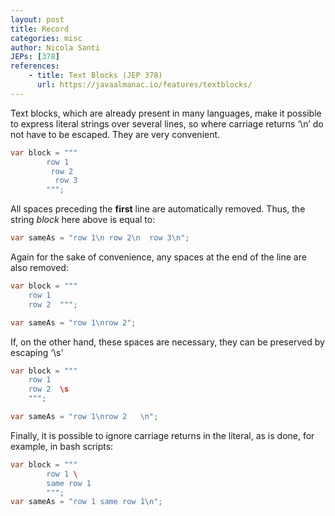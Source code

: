 ```yaml
---
layout: post
title: Record
categories: misc
author: Nicola Santi
JEPs: [378]
references:
    - title: Text Blocks (JEP 378)
      url: https://javaalmanac.io/features/textblocks/
---
```

Text blocks, which are already present in many languages, make it possible to express literal
strings over several lines, so where carriage returns ‘\n’ do not have to be escaped. They are very convenient.

```java
var block = """
        row 1
         row 2
          row 3
        """;
```
All spaces preceding the **first** line are automatically removed. Thus, the string *block* here
above is equal to:

```java
var sameAs = "row 1\n row 2\n  row 3\n";
```
Again for the sake of convenience, any spaces at the end of the line are also removed:

```java
var block = """
    row 1
    row 2  """;

var sameAs = "row 1\nrow 2";
```
If, on the other hand, these spaces are necessary, they can be preserved by escaping ‘\s'
```java
var block = """
    row 1
    row 2  \s
    """;

var sameAs = "row 1\nrow 2   \n";
```
Finally, it is possible to ignore carriage returns in the literal, as is done, for example, in bash scripts:
```java
var block = """
        row 1 \
        same row 1
        """;
var sameAs = "row 1 same row 1\n";
```
